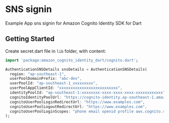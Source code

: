 # SNS signin

Example App sns signin for Amazon Cognito Identity SDK for Dart

## Getting Started

Create secret.dart file in `lib` folder, with content:

```dart
import 'package:amazon_cognito_identity_dart/cognito.dart';

AuthenticationSNSDetails snsDetails = AuthenticationSNSDetails(
  region: "ap-southeast-1",
  userPoolDomainPrefix: "abc-dev",
  userPoolId: "ap-southeast-1_xxxxxxxxx",
  userPoolAppClientId: "xxxxxxxxxxxxxxxxxxxxxxxxxx",
  identityPoolId: "ap-southeast-1:xxxxxxxx-xxxx-xxxx-xxxx-xxxxxxxxxxxx",
  cognitoIdentityPoolUrl: "https://cognito-identity.ap-southeast-1.amazonaws.com",
  cognitoUserPoolLoginRedirectUrl: "https://www.examples.com",
  cognitoUserPoolLogoutRedirectUrl: "https://www.examples.com",
  cognitoUserPoolLoginScopes: "phone email openid profile aws.cognito.signin.user.admin",
);
```
